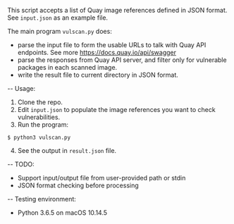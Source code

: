 This script accepts a list of Quay image references defined in JSON format. See `input.json` as an example file.

The main program `vulscan.py` does:
* parse the input file to form the usable URLs to talk with Quay API endpoints. See more <https://docs.quay.io/api/swagger>
* parse the responses from Quay API server, and filter only for vulnerable packages in each scanned image.
* write the result file to current directory in JSON format.

--
Usage:
1. Clone the repo.
2. Edit `input.json` to populate the image references you want to check vulnerabilities.
3. Run the program:
```
$ python3 vulscan.py
```
4. See the output in `result.json` file.

--
TODO:
 + Support input/output file from user-provided path or stdin
 + JSON format checking before processing

--
Testing environment:
 + Python 3.6.5 on macOS 10.14.5